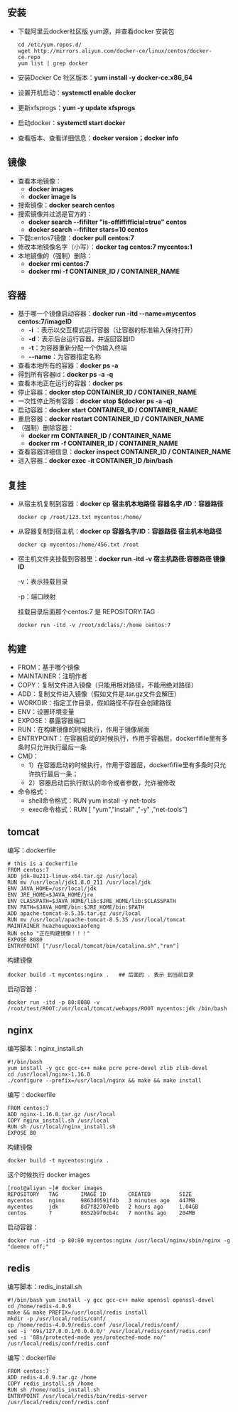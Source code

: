 ## 安装

* 下载阿里云docker社区版 yum源，并查看docker 安装包

  ```shell
  cd /etc/yum.repos.d/
  wget http://mirrors.aliyun.com/docker-ce/linux/centos/docker-ce.repo
  yum list | grep docker
  ```

* 安装Docker Ce 社区版本：**yum install -y docker-ce.x86_64**

* 设置开机启动：**systemctl enable docker**

* 更新xfsprogs：**yum -y update xfsprogs**

* 启动docker：**systemctl start docker**

* 查看版本、查看详细信息：**docker version；docker info**

## 镜像

* 查看本地镜像：
  * **docker images**     
  * **docker image ls**
* 搜索镜像：**docker search centos**
* 搜索镜像并过滤是官方的： 
  * **docker search --fifilter "is-offiffifficial=true" centos**
  * **docker search --fifilter stars=10 centos**
* 下载centos7镜像：**docker pull centos:7**
* 修改本地镜像名字（小写）：**docker tag centos:7 mycentos:1**
* 本地镜像的（强制）删除：
  * **docker rmi centos:7**
  * **docker rmi -f CONTAINER_ID / CONTAINER_NAME**

## 容器

* 基于哪一个镜像启动容器：**docker run -itd --name=mycentos centos:7/imageID**
  * **-i** ：表示以交互模式运行容器（让容器的标准输入保持打开）
  * **-d**：表示后台运行容器，并返回容器ID
  * **-t**：为容器重新分配一个伪输入终端
  * **--name**：为容器指定名称
* 查看本地所有的容器：**docker ps -a**
* 得到所有容器id：**docker ps -a -q**
* 查看本地正在运行的容器：**docker ps**
* 停止容器：**docker stop CONTAINER_ID / CONTAINER_NAME**
* 一次性停止所有容器：**docker stop $(docker ps -a -q)**
* 启动容器：**docker start CONTAINER_ID / CONTAINER_NAME**
* 重启容器：**docker restart CONTAINER_ID / CONTAINER_NAME**
* （强制）删除容器：
  * **docker rm CONTAINER_ID / CONTAINER_NAME**
  * **docker rm -f CONTAINER_ID / CONTAINER_NAME**
* 查看容器详细信息：**docker inspect CONTAINER_ID / CONTAINER_NAME**
* 进入容器：**docker exec -it CONTAINER_ID /bin/bash**

## 复挂

* 从宿主机复制到容器：**docker cp** **宿主机本地路径 容器名字 /ID：容器路径**

  ```shell
  docker cp /root/123.txt mycentos:/home/
  ```

* 从容器复制到宿主机：**docker cp** **容器名字/ID：容器路径 宿主机本地路径**

  ```shell
  docker cp mycentos:/home/456.txt /root
  ```

* 宿主机文件夹挂载到容器里：**docker run -itd -v  宿主机路径:容器路径 镜像ID**

  -v：表示挂载目录
  
  -p：端口映射

  挂载目录后面那个centos:7 是 REPOSITORY:TAG
  
  ```shell
  docker run -itd -v /root/xdclass/:/home centos:7
  ```
  
  

## 构建

* FROM：基于哪个镜像
* MAINTAINER：注明作者
* COPY：复制文件进入镜像（只能用相对路径，不能用绝对路径）
* ADD：复制文件进入镜像（假如文件是.tar.gz文件会解压）
* WORKDIR：指定工作目录，假如路径不存在会创建路径
* ENV：设置环境变量
* EXPOSE：暴露容器端口
* RUN：在构建镜像的时候执行，作用于镜像层面
* ENTRYPOINT：在容器启动的时候执行，作用于容器层，dockerfifile里有多条时只允许执行最后一条
* CMD：
  * 1）在容器启动的时候执行，作用于容器层，dockerfifile里有多条时只允许执行最后一条；
  * 2）容器启动后执行默认的命令或者参数，允许被修改
* 命令格式：
  * shell命令格式：RUN yum install -y net-tools
  * exec命令格式：RUN [ "yum","install" ,"-y" ,"net-tools"]



## tomcat

编写：dockerfile

```shell
# this is a dockerfile 
FROM centos:7 
ADD jdk-8u211-linux-x64.tar.gz /usr/local
RUN mv /usr/local/jdk1.8.0_211 /usr/local/jdk
ENV JAVA_HOME=/usr/local/jdk 
ENV JRE_HOME=$JAVA_HOME/jre 
ENV CLASSPATH=$JAVA_HOME/lib:$JRE_HOME/lib:$CLASSPATH 
ENV PATH=$JAVA_HOME/bin:$JRE_HOME/bin:$PATH
ADD apache-tomcat-8.5.35.tar.gz /usr/local
RUN mv /usr/local/apache-tomcat-8.5.35 /usr/local/tomcat
MAINTAINER huazhouguoxiaofeng
RUN echo "正在构建镜像！！！" 
EXPOSE 8080
ENTRYPOINT ["/usr/local/tomcat/bin/catalina.sh","run"]
```

构建镜像

```shell
docker build -t mycentos:nginx .   ## 后面的 . 表示 到当前目录
```

启动容器：

```shell
docker run -itd -p 80:8080 -v /root/test/ROOT:/usr/local/tomcat/webapps/ROOT mycentos:jdk /bin/bash
```







## nginx

编写脚本：nginx_install.sh

```shell
#!/bin/bash 
yum install -y gcc gcc-c++ make pcre pcre-devel zlib zlib-devel 
cd /usr/local/nginx-1.16.0 
./configure --prefix=/usr/local/nginx && make && make install
```

编写：dockerfile

```shell
FROM centos:7 
ADD nginx-1.16.0.tar.gz /usr/local 
COPY nginx_install.sh /usr/local 
RUN sh /usr/local/nginx_install.sh 
EXPOSE 80
```

构建镜像

```shell
docker build -t mycentos:nginx .
```

这个时候执行 docker images

```shell
[root@aliyun ~]# docker images
REPOSITORY   TAG       IMAGE ID       CREATED         SIZE
mycentos     nginx     9863d0591f4b   3 minutes ago   447MB
mycentos     jdk       8d7f82707e0b   2 hours ago     1.04GB
centos       7         8652b9f0cb4c   7 months ago    204MB
```

启动容器：

```shell
docker run -itd -p 80:80 mycentos:nginx /usr/local/nginx/sbin/nginx -g "daemon off;"
```

## redis

编写脚本：redis_install.sh

```shell
#!/bin/bash yum install -y gcc gcc-c++ make openssl openssl-devel 
cd /home/redis-4.0.9 
make && make PREFIX=/usr/local/redis install 
mkdir -p /usr/local/redis/conf/ 
cp /home/redis-4.0.9/redis.conf /usr/local/redis/conf/ 
sed -i '69s/127.0.0.1/0.0.0.0/' /usr/local/redis/conf/redis.conf 
sed -i '88s/protected-mode yes/protected-mode no/' /usr/local/redis/conf/redis.conf
```

编写：dockerfile

```shell
FROM centos:7 
ADD redis-4.0.9.tar.gz /home 
COPY redis_install.sh /home 
RUN sh /home/redis_install.sh 
ENTRYPOINT /usr/local/redis/bin/redis-server /usr/local/redis/conf/redis.conf
```

